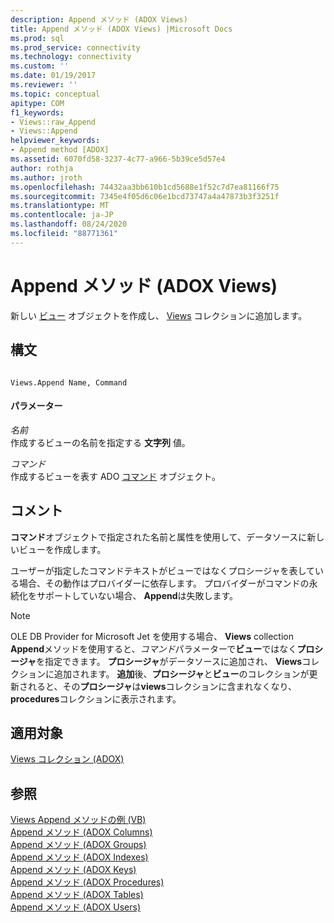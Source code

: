 ```yaml
---
description: Append メソッド (ADOX Views)
title: Append メソッド (ADOX Views) |Microsoft Docs
ms.prod: sql
ms.prod_service: connectivity
ms.technology: connectivity
ms.custom: ''
ms.date: 01/19/2017
ms.reviewer: ''
ms.topic: conceptual
apitype: COM
f1_keywords:
- Views::raw_Append
- Views::Append
helpviewer_keywords:
- Append method [ADOX]
ms.assetid: 6070fd58-3237-4c77-a966-5b39ce5d57e4
author: rothja
ms.author: jroth
ms.openlocfilehash: 74432aa3bb610b1cd5688e1f52c7d7ea81166f75
ms.sourcegitcommit: 7345e4f05d6c06e1bcd73747a4a47873b3f3251f
ms.translationtype: MT
ms.contentlocale: ja-JP
ms.lasthandoff: 08/24/2020
ms.locfileid: "88771361"
---
```

# <a name="append-method-adox-views"></a>Append メソッド (ADOX Views)
新しい [ビュー](./view-object-adox.md) オブジェクトを作成し、 [Views](./views-collection-adox.md) コレクションに追加します。  
  
## <a name="syntax"></a>構文  
  
```  
  
Views.Append Name, Command  
```  
  
#### <a name="parameters"></a>パラメーター  
 *名前*  
 作成するビューの名前を指定する **文字列** 値。  
  
 *コマンド*  
 作成するビューを表す ADO [コマンド](../ado-api/command-object-ado.md) オブジェクト。  
  
## <a name="remarks"></a>コメント  
 **コマンド**オブジェクトで指定された名前と属性を使用して、データソースに新しいビューを作成します。  
  
 ユーザーが指定したコマンドテキストがビューではなくプロシージャを表している場合、その動作はプロバイダーに依存します。 プロバイダーがコマンドの永続化をサポートしていない場合、 **Append**は失敗します。  
  
> [!NOTE]
>  OLE DB Provider for Microsoft Jet を使用する場合、 **Views** collection **Append**メソッドを使用すると、*コマンド*パラメーターで**ビュー**ではなく**プロシージャ**を指定できます。 **プロシージャ**がデータソースに追加され、 **Views**コレクションに追加されます。 **追加**後、**プロシージャ**と**ビュー**のコレクションが更新されると、その**プロシージャ**は**views**コレクションに含まれなくなり、 **procedures**コレクションに表示されます。  
  
## <a name="applies-to"></a>適用対象  
 [Views コレクション (ADOX)](./views-collection-adox.md)  
  
## <a name="see-also"></a>参照  
 [Views Append メソッドの例 (VB)](./views-append-method-example-vb.md)   
 [Append メソッド (ADOX Columns)](./append-method-adox-columns.md)   
 [Append メソッド (ADOX Groups)](./append-method-adox-groups.md)   
 [Append メソッド (ADOX Indexes)](./append-method-adox-indexes.md)   
 [Append メソッド (ADOX Keys)](./append-method-adox-keys.md)   
 [Append メソッド (ADOX Procedures)](./append-method-adox-procedures.md)   
 [Append メソッド (ADOX Tables)](./append-method-adox-tables.md)   
 [Append メソッド (ADOX Users)](./append-method-adox-users.md)